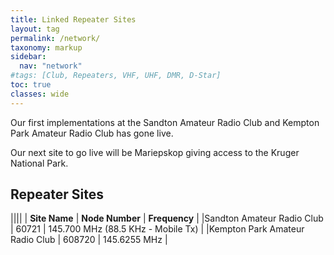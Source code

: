 ```yaml
---
title: Linked Repeater Sites
layout: tag
permalink: /network/
taxonomy: markup
sidebar:
  nav: "network"
#tags: [Club, Repeaters, VHF, UHF, DMR, D-Star]
toc: true
classes: wide
---
```

Our first implementations at the Sandton Amateur Radio Club and Kempton Park Amateur Radio Club has gone live.

Our next site to go live will be Mariepskop giving access to the Kruger National Park.

## Repeater Sites

||||
| **Site Name** | **Node Number** | **Frequency** |
|Sandton Amateur Radio Club | 60721 | 145.700 MHz (88.5 KHz - Mobile Tx) |
|Kempton Park Amateur Radio Club | 608720 | 145.6255 MHz |
